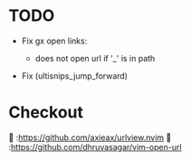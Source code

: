 # TODO

-   Fix gx open links:
    - does not open url if '\_' is in path

-   Fix <Plug>(ultisnips_jump_forward)

# Checkout

  :https://github.com/axieax/urlview.nvim
  :https://github.com/dhruvasagar/vim-open-url
